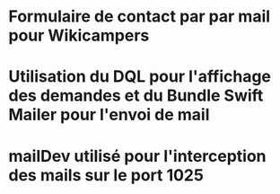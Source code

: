 # Formulaire de contact par par mail pour Wikicampers

# Utilisation du DQL pour l'affichage des demandes et du Bundle Swift Mailer pour l'envoi de mail

# mailDev utilisé pour l'interception des mails sur le port 1025

